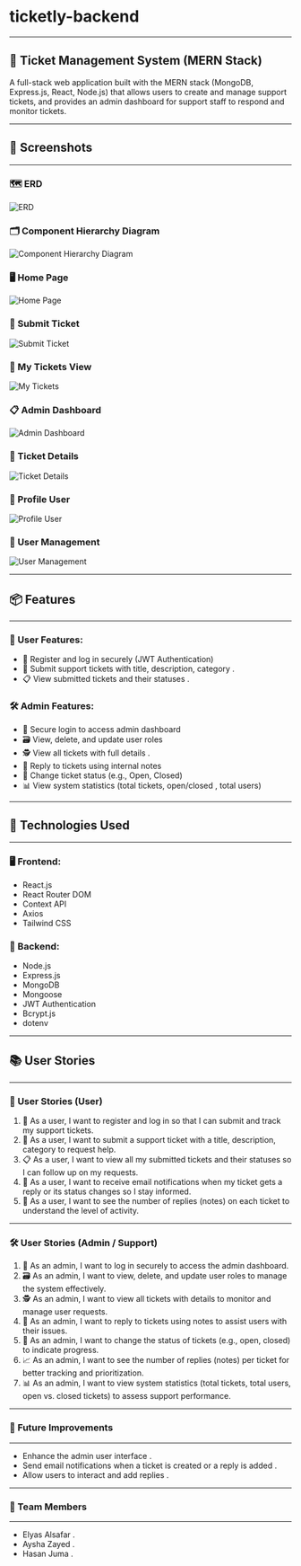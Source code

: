 # ticketly-backend

---

## 🎫 Ticket Management System (MERN Stack)

A full-stack web application built with the MERN stack (MongoDB, Express.js, React, Node.js) that allows users to create and manage support tickets, and provides an admin dashboard for support staff to respond and monitor tickets.

---

## 📸 Screenshots

---

### 🗺️ ERD
![ERD](screenshots/ERD.jpg)

### 🗂️ Component Hierarchy Diagram
![Component Hierarchy Diagram](screenshots/Component-heirarchy-diagram.png)

### 🖥️ Home Page
![Home Page](screenshots/homepage.png)

### 🧾 Submit Ticket
![Submit Ticket](screenshots/submit-ticket.png)

### 📂 My Tickets View
![My Tickets](screenshots/my-tickets.png)

### 📋 Admin Dashboard
![Admin Dashboard](screenshots/admin-dashboard.png)

### 📝 Ticket Details
![Ticket Details](screenshots/Ticket-Details.png)

### 👤 Profile User
![Profile User](screenshots/Profile-User.png)

### 👥 User Management
![User Management](screenshots/User-Managment.png)

---

## 📦 Features

---

### 👤 User Features:
- 📝 Register and log in securely (JWT Authentication)
- 📨 Submit support tickets with title, description, category .
- 📋 View submitted tickets and their statuses .

### 🛠️ Admin Features:
- 🔐 Secure login to access admin dashboard
- 🗃️ View, delete, and update user roles
- 🕵️ View all tickets with full details . 
- 💬 Reply to tickets using internal notes
- 🔄 Change ticket status (e.g., Open, Closed)
- 📊 View system statistics (total tickets, open/closed , total users)

---

## 📌 Technologies Used

---

### 🖥️ Frontend:
- React.js 
- React Router DOM 
- Context API 
- Axios 
- Tailwind CSS 


### 🔧 Backend:
- Node.js 
- Express.js 
- MongoDB 
- Mongoose 
- JWT Authentication 
- Bcrypt.js 
- dotenv 

---

## 📚 User Stories

---

### 👥 User Stories (User)

1. 👤 As a user, I want to register and log in so that I can submit and track my support tickets.  
2. 📨 As a user, I want to submit a support ticket with a title, description, category to request help.
3. 📋 As a user, I want to view all my submitted tickets and their statuses so I can follow up on my requests.  
4. 📧 As a user, I want to receive email notifications when my ticket gets a reply or its status changes so I stay informed.  
5. 🔁 As a user, I want to see the number of replies (notes) on each ticket to understand the level of activity.

---

### 🛠 User Stories (Admin / Support)

1. 🔐 As an admin, I want to log in securely to access the admin dashboard.  
2. 🗃️ As an admin, I want to view, delete, and update user roles to manage the system effectively.  
3. 🕵️ As an admin, I want to view all tickets with details to monitor and manage user requests.  
4. 💬 As an admin, I want to reply to tickets using notes to assist users with their issues.  
5. 🔄 As an admin, I want to change the status of tickets (e.g., open, closed) to indicate progress.  
6. 📈 As an admin, I want to see the number of replies (notes) per ticket for better tracking and prioritization.  
7. 📊 As an admin, I want to view system statistics (total tickets, total users, open vs. closed tickets) to assess support performance.

---

### 🚀 Future Improvements

---

- Enhance the admin user interface .
- Send email notifications when a ticket is created or a reply is added .
- Allow users to interact and add replies .

---

### 👥 Team Members

---

- Elyas Alsafar .
- Aysha Zayed . 
- Hasan Juma .
